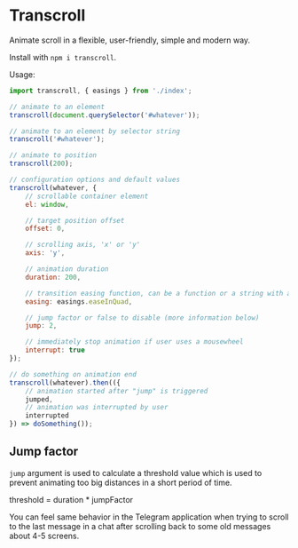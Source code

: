 # Transcroll

Animate scroll in a flexible, user-friendly, simple and modern way.

Install with `npm i transcroll`.

Usage:

```javascript
import transcroll, { easings } from './index';

// animate to an element
transcroll(document.querySelector('#whatever'));

// animate to an element by selector string
transcroll('#whatever');

// animate to position
transcroll(200);

// configuration options and default values
transcroll(whatever, {
	// scrollable container element
	el: window,

	// target position offset
	offset: 0,

	// scrolling axis, 'x' or 'y'
	axis: 'y',

	// animation duration
	duration: 200,

	// transition easing function, can be a function or a string with an easings object key
	easing: easings.easeInQuad,

	// jump factor or false to disable (more information below)
	jump: 2,

	// immediately stop animation if user uses a mousewheel
	interrupt: true
});

// do something on animation end
transcroll(whatever).then(({
	// animation started after "jump" is triggered
	jumped,
	// animation was interrupted by user
	interrupted
}) => doSomething());
```

## Jump factor

`jump` argument is used to calculate a threshold value which is used to prevent animating too big distances in a
short period of time.

threshold = duration * jumpFactor

You can feel same behavior in the Telegram application when trying to scroll to the last message in a chat after
scrolling back to some old messages about 4-5 screens.